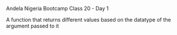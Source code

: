 Andela Nigeria Bootcamp Class 20 - Day 1

A function that returns different values based on the datatype of the argument passed to it 